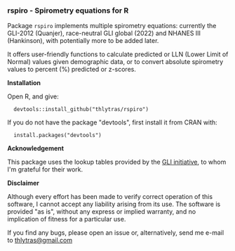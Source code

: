 ### rspiro - Spirometry equations for R

Package `rspiro` implements multiple spirometry equations: currently
the GLI-2012 (Quanjer), race-neutral GLI global (2022) and NHANES III (Hankinson), 
with potentially more to be added later. 

It offers user-friendly functions to calculate predicted or LLN 
(Lower Limit of Normal) values given demographic data, or to convert 
absolute spirometry values to percent (%) predicted or z-scores.

**Installation**

Open R, and give:

      devtools::install_github("thlytras/rspiro")

If you do not have the package "devtools", first install it from CRAN with:

      install.packages("devtools")


**Acknowledgement**

This package uses the lookup tables provided by the [GLI 
initiative](https://www.ers-education.org/guidelines/global-lung-function-initiative/spirometry-tools/it-engineers-and-manufacturers/), 
to whom I'm grateful for their work.

**Disclaimer**

Although every effort has been made to verify correct operation of this 
software, I cannot accept any liability arising from its use. The 
software is provided "as is", without any express or implied warranty,
and no implication of fitness for a particular use.

If you find any bugs, please open an issue or, alternatively, send me 
e-mail to thlytras@gmail.com
